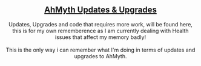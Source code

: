 ## <div align="center"><ins>AhMyth Updates & Upgrades</div></ins>

<div align="center">
  Updates, Upgrades and code that requires more work,
  will be found here, this is for my own rememberence as 
  I am currently dealing with Health issues that affect my memory badly!
</div>
<br>
<div align="center">
This is the only way i can remember what I'm doing in terms of updates and 
upgrades to AhMyth.
</div>

